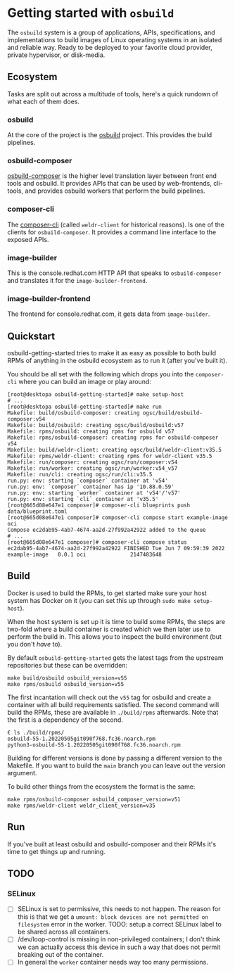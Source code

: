 # Getting started with `osbuild`

The `osbuild` system is a group of applications, APIs, specifications, and
implementations to build images of Linux operating systems in an isolated
and reliable way. Ready to be deployed to your favorite cloud provider,
private hypervisor, or disk-media.

## Ecosystem

Tasks are split out across a multitude of tools, here's a quick rundown
of what each of them does.

### osbuild

At the core of the project is the [osbuild](https://github.com/osbuild/osbuild)
project. This provides the build pipelines.

### osbuild-composer

[osbuild-composer](https://github.com/osbuild/osbuild-composer) is the higher
level translation layer between front end tools and osbuild. It provides APIs
that can be used by web-frontends, cli-tools, and provides osbuild workers
that perform the build pipelines.

### composer-cli

The [composer-cli](https://github.com/osbuild/weldr-client) (called
`weldr-client` for historical reasons). Is one of the clients for
`osbuild-composer`. It provides a command line interface to the exposed APIs.

### image-builder

This is the console.redhat.com HTTP API that speaks to `osbuild-composer` and
translates it for the `image-builder-frontend`.

### image-builder-frontend

The frontend for console.redhat.com, it gets data from `image-builder`.

## Quickstart

osbuild-getting-started tries to make it as easy as possible to both build
RPMs of anything in the osbuild ecosystem as to run it (after you've built it).

You should be all set with the following which drops you into the
`composer-cli` where you can build an image or play around:

```
[root@desktopa osbuild-getting-started]# make setup-host
# ...
[root@desktopa osbuild-getting-started]# make run
Makefile: build/osbuild-composer: creating ogsc/build/osbuild-composer:v54
Makefile: build/osbuild: creating ogsc/build/osbuild:v57
Makefile: rpms/osbuild: creating rpms for osbuild v57
Makefile: rpms/osbuild-composer: creating rpms for osbuild-composer v54
Makefile: build/weldr-client: creating ogsc/build/weldr-client:v35.5
Makefile: rpms/weldr-client: creating rpms for weldr-client v35.5
Makefile: run/composer: creating ogsc/run/composer:v54
Makefile: run/worker: creating ogsc/run/worker:v54_v57
Makefile: run/cli: creating ogsc/run/cli:v35.5
run.py: env: starting `composer` container at 'v54'
run.py: env: `composer` container has ip '10.88.0.59'
run.py: env: starting `worker` container at 'v54'/'v57'
run.py: env: starting `cli` container at 'v35.5'
[root@665d08e647e1 composer]# composer-cli blueprints push data/blueprint.toml 
[root@665d08e647e1 composer]# composer-cli compose start example-image oci
Compose ec2dab95-4ab7-4674-aa2d-27f992a42922 added to the queue
# ...
[root@665d08e647e1 composer]# composer-cli compose status
ec2dab95-4ab7-4674-aa2d-27f992a42922 FINISHED Tue Jun 7 09:59:39 2022 example-image   0.0.1 oci              2147483648
```

## Build

Docker is used to build the RPMs, to get started make sure your host system
has Docker on it (you can set this up through ``sudo make setup-host``).

When the host system is set up it is time to build some RPMs, the steps are
two-fold where a build container is created which we then later use to perform
the build in. This allows you to inspect the build environment (but you don't
*have* to).

By default `osbuild-getting-started` gets the latest tags from the upstream
repositories but these can be overridden:


```
make build/osbuild osbuild_version=v55
make rpms/osbuild osbuild_version=v55
```

The first incantation will check out the `v55` tag for osbuild and create a
container with all build requirements satisfied. The second command will build
the RPMs, these are available in `./build/rpms` afterwards. Note that the first
is a dependency of the second.

```
€ ls ./build/rpms/
osbuild-55-1.20220505git090f768.fc36.noarch.rpm
python3-osbuild-55-1.20220505git090f768.fc36.noarch.rpm
```

Building for different versions is done by passing a different version to the
Makefile. If you want to build the `main` branch you can leave out the version
argument.

To build other things from the ecosystem the format is the same:

```
make rpms/osbuild-composer osbuild_composer_version=v51
make rpms/weldr-client weldr_client_version=v35
```

## Run

If you've built at least osbuild and osbuild-composer and their RPMs it's time
to get things up and running.

## TODO

### SELinux

- [ ] SELinux is set to permissive, this needs to not happen. The reason for this
      is that we get a `umount: block devices are not permitted on filesystem`
      error in the worker. TODO: setup a correct SELinux label to be shared across
      all containers.
- [ ] /dev/loop-control is missing in non-privileged containers; I don't think we
      can actually access this device in such a way that does not permit breaking
      out of the container.
- [ ] In general the `worker` container needs way too many permissions.
